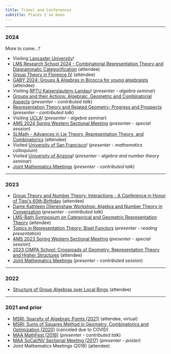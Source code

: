 ```yaml
---
title: Travel and Conferences
subtitle: Places I've been
---
```



---

### 2024

More to come...?

- Visiting [Lancaster University](https://www.lancaster.ac.uk/maths/)! 
- [LMS Research School 2024 - Combinatorial Representation Theory and Diagrammatic Categorification](https://sites.google.com/view/york-lms-research-school-2024/home) (attendee)
- [Group Theory in Florence IV](https://sites.google.com/view/groupsinflorenceiv/) (attendee)
- [GABY 2024: Groups & Algebras in Bicocca for young algebraists](https://staff.matapp.unimib.it/~/gaby/gaby2024/index.html) (attendee)
- Visiting [RPTU Kaiserslautern-Landau](https://math.rptu.de/en/home)! (*presenter - algebra seminar*)
- [Groups and their Actions: Algebraic, Geometric and Combinatorial Aspects](https://gaagc24.github.io) (*presenter - contributed talk*)
- [Representation Theory and Related Geometry: Progress and Prospects](https://sites.google.com/view/representation-theory-geometry) (*presenter - contributed talk*)
- Visiting [UCLA](https://ww3.math.ucla.edu/)! (*presenter - algebra seminar*)
- [AMS 2024 Spring Western Sectional Meeting](http://www.ams.org/meetings/sectional/2299_program.html) (*presenter - special session*)
- [SLMath - Advances in Lie Theory, Representation Theory, and Combinatorics](https://www.slmath.org/workshops/1065) (attendee)
- Visited [University of San Francisco](https://myusf.usfca.edu/arts-sciences/mathematics)! (*presenter - mathematics colloquium*)
- Visited [University of Arizona](https://www.math.arizona.edu/)! (*presenter - algebra and number theory seminar*)
- [Joint Mathematics Meetings](https://www.jointmathematicsmeetings.org/meetings/national/jmm2024/2300_program.html) (*presenter - contributed talk*)

---

### 2023

- [Group Theory and Number Theory: Interactions - A Conference in Honor of Tiep's 60th Birthday](https://sites.google.com/view/tiep60conference) (attendee)
- [Dame Kathleen Ollerenshaw Workshop: Algebra and Number Theory in Conversation](https://sites.google.com/view/antic-manchester/home?authuser=0) (*presenter - contributed talk*)
- [LMS-Bath Symposium on Categorical and Geometric Representation Theory](https://www.lms.ac.uk/events/symposium/CategoricalandGeometricRepresentationTheory) (attendee)
- [Topics in Representation Theory: Biset Functors](https://shi.matmor.unam.mx/workshop/main.html) (*presenter - reading presentation*)
- [AMS 2023 Spring Western Sectional Meeting](http://www.ams.org/meetings/sectional/2293_program.html) (*presenter - special session*)
- [2023 CIMPA School: Crossroads of Geometry, Representation Theory and Higher Structures](https://crossroads-2023.github.io/speakers.html) (attendee)
- [Joint Mathematics Meetings](https://www.jointmathematicsmeetings.org/meetings/national/jmm2023/2270_program.html) (*presenter - contributed session*)

---

### 2022

- [Structure of Group Algebras over Local Rings](https://sites.google.com/view/ambleside2022/home?authuser=0) (attendee)

---

### 2021 and prior

- [MSRI: Sparsity of Algebraic Points (2021)](https://www.msri.org/summer_schools/962) (attendee, virtual)
- [MSRI: Sums of Squares Method in Geometry, Combinatorics and Optimization (2020)](https://www.msri.org/summer_schools/924) (canceled due to COVID)
- [MAA MathFest (2018)](https://www.maa.org/sites/default/files/pdf/mathfest/2018/MathFestProgram2018.pdf) (*presenter - contributed talk*)
- [MAA SoCal/NV Sectional Meeting (2017)](http://sections.maa.org/socalnv/Meeting2017Spring.html) (*presenter - poster*)
- Joint Mathematics Meetings (2016) (attendee)

